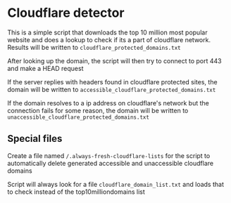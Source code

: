 # Cloudflare detector

This is a simple script that downloads the top 10 million most popular website and does a lookup to check if its a part of cloudflare network. Results will be written to `cloudflare_protected_domains.txt`

After looking up the domain, the script will then try to connect to port 443 and make a HEAD request

If the server replies with headers found in cloudflare protected sites, the domain will be written to `accessible_cloudflare_protected_domains.txt`

If the domain resolves to a ip address on cloudflare's network but the connection fails for some reason, the domain will be written to `unaccessible_cloudflare_protected_domains.txt`

## Special files

Create a file named `/.always-fresh-cloudflare-lists` for the script to automatically delete generated accessible and unaccessible cloudflare domains

Script will always look for a file `cloudflare_domain_list.txt` and loads that to check instead of the top10milliondomains list